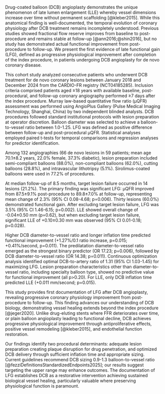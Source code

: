 Drug-coated balloon (DCB) angioplasty demonstrates the unique phenomenon of late lumen enlargement (LLE) whereby vessel dimensions increase over time without permanent scaffolding [@kleber2015]. While this anatomical finding is well-documented, the temporal evolution of coronary physiology after DCB treatment remains incompletely understood. Previous studies showed fractional flow reserve improves from baseline to post-procedure and remains stable at follow-up [@ann2016;@shin2016], but no study has demonstrated actual functional improvement from post-procedure to follow-up. We present the first evidence of late functional gain (LFG), defined as progressive physiological improvement after completion of the index procedure, in patients undergoing DCB angioplasty for de novo coronary disease.

This cohort study analyzed consecutive patients who underwent DCB treatment for de novo coronary lesions between January 2018 and December 2024 from the CARDIO-FR registry (NCT04185285). Inclusion criteria comprised patients aged ≥18 years with available baseline, post-procedural, and follow-up coronary angiography performed ≥7 days after the index procedure. Murray law-based quantitative flow ratio (μQFR) assessment was performed using AngioPlus Gallery (Pulse Medical Imaging Technology, Shanghai, China) by two independent blinded analysts. DCB procedures followed standard institutional protocols with lesion preparation at operator discretion. Balloon diameter was selected to achieve a balloon-to-vessel ratio between 1.0-1.25. LFG was defined as positive difference between follow-up and post-procedural μQFR. Statistical analyses employed paired t-tests for temporal comparisons and regression analyses for predictor identification.

Among 132 angiographies (66 de novo lesions in 59 patients; mean age 70.1±8.2 years, 22.0% female, 37.3% diabetic), lesion preparation included semi-compliant balloons (88.0%), non-compliant balloons (62.0%), cutting balloons (28.8%), and intravascular lithotripsy (5.1%). Sirolimus-coated balloons were used in 77.2% of procedures.

At median follow-up of 8.5 months, target lesion failure occurred in 14 lesions (21.2%). The primary finding was significant LFG: μQFR improved from 87.5±9.1% post-procedure to 89.8±7.0% at follow-up, representing mean change of 2.3% (95% CI 0.08-4.68; p=0.006). Thirty lesions (60.0%) demonstrated functional gain. After excluding target lesion failure, LFG was 3.5% (95% CI 1.46-6.15; p=0.002). LLE showed overall change of -0.04±0.50 mm (p=0.62), but when excluding target lesion failure, significant LLE of +0.10±0.30 mm was observed (95% CI 0.01-0.18; p=0.028).

Higher DCB diameter-to-vessel ratio and longer inflation time predicted functional improvement (+1.27%/0.1 ratio increase, p=0.015; +0.41%/second, p=0.011). The predilatation diameter-to-vessel ratio emerged as the strongest binary predictor (OR 17.23; p=0.006), followed by DCB diameter-to-vessel ratio (OR 14.38; p=0.011). Continuous optimization analysis identified optimal DCB-to-artery ratio of 1.31 (95% CI 1.03-1.45) for maximizing LFG. 
Lesion preparation characteristics other than diameter-to-vessel ratio, including specialty balloon type, showed no predictive value for functional improvement (all p>0.20). 
For LLE, only DCB inflation time predicted LLE (+0.011 mm/second; p=0.015).

This study provides first documentation of LFG after DCB angioplasty, revealing progressive coronary physiology improvement from post-procedure to follow-up. This finding advances our understanding of DCB biology, demonstrating vessel healing extends beyond the index procedure [@jeger2020]. Unlike drug-eluting stents where FFR deteriorates over time, or plain balloon angioplasty leading to functional decline, DCB achieves progressive physiological improvement through antiproliferative effects, positive vessel remodeling [@kleber2015], and endothelial function restoration.

Our findings identify two procedural determinants: adequate lesion preparation creating plaque disruption for drug penetration, and optimized DCB delivery through sufficient inflation time and appropriate sizing. Current guidelines recommend DCB sizing 0.9-1.3 balloon-to-vessel ratio [@fezziDefinitionsStandardizedEndpoints2025]; our results suggest targeting the upper range may enhance outcomes. The documentation of LFG establishes DCB as a restorative intervention achieving sustained biological vessel healing, particularly valuable where preserving physiological function is paramount.
